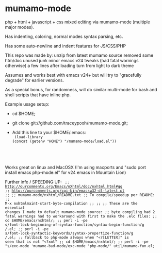 mumamo-mode
===========


php + html + javascript + css mixed editing via mumamo-mode (multiple major modes).  

Has indenting, coloring, normal modes syntax parsing, etc.

Has some auto-newline and indent features for JS/CSS/PHP



This repo was made by:
  unzip from latest mumamo source
  removed some htm/doc unused junk
  minor emacs v24 tweaks (had fatal warnings otherwise)
  a few lines after loading turn from light to dark theme



Assumes and works best with emacs v24+
but will try to "gracefully degrade" for earlier versions.

As a special bonus, for randomness, will do similar multi-mode for bash
and shell scripts that have inline php.




Example usage setup:
* cd $HOME;
* git clone git://github.com/traceypooh/mumamo-mode.git;

* Add this line to your $HOME/.emacs:
<code><br>
(load-library (concat (getenv "HOME") "/mumamo-mode/load.el"))
</code>


Works great on linux and MacOSX 
(I'm using macports and "sudo port install emacs php-mode.el" for v24 emacs in Mountain Lion)




Further info / SPEEDING UP:
<code>
;; http://ourcomments.org/Emacs/nXhtml/doc/nxhtml.html#qg
;; http://ourcomments.org/cgi-bin/emacsw32-dl-latest.pl
;;
;; mumamo-mode/nxhtml/README.txt
;; To compile/speedup per README:
;;    M-x nxhtmlmaint-start-byte-compilation
;;
;;
;; These are the essential changes I made to default mumamo-mode source:
;; byte compiling had 2 fatal warnings had to workaround with first to make the .elc files:
;;    cd $HOME/emacs/nxhtml/;
;;    perl -i -pe s/font-lock-beginning-of-syntax-function/syntax-begin-function/g */*.el;
;;    perl -i -pe s/font-lock-syntactic-keywords/syntax-propertize-function/g      */*.el;
;; fallback to php-mode always when "<?[LETTER]" is seen that is not "<?xml"
;;    cd $HOME/emacs/nxhtml/;
;;    perl -i -pe "s/exc-mode 'mumamo-bad-mode/exc-mode 'php-mode/"  util/mumamo-fun.el;
</code>
